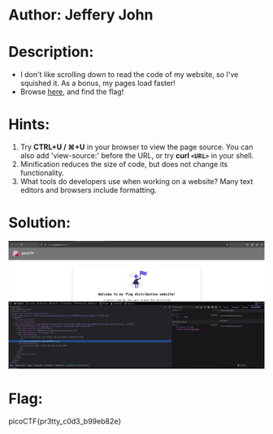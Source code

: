 # Author: Jeffery John

# Description:
- I don't like scrolling down to read the code of my website, so I've squished it. As a bonus, my pages load faster!
- Browse [here](http://titan.picoctf.net:49603/), and find the flag!

# Hints:
1. Try **CTRL+U / ⌘+U** in your browser to view the page source. You can also add 'view-source:' before the URL, or try **curl `<URL>`** in your shell.
2. Minification reduces the size of code, but does not change its functionality.
3. What tools do developers use when working on a website? Many text editors and browsers include formatting.

# Solution:
![img](Images/image-2.png)

# Flag:
picoCTF{pr3tty_c0d3_b99eb82e}